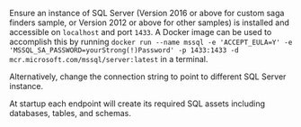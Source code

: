 Ensure an instance of SQL Server (Version 2016 or above for custom saga finders sample, or Version 2012 or above for other samples) is installed and accessible on `localhost` and port `1433`. A Docker image can be used to accomplish this by running `docker run --name mssql -e 'ACCEPT_EULA=Y' -e 'MSSQL_SA_PASSWORD=yourStrong(!)Password' -p 1433:1433 -d mcr.microsoft.com/mssql/server:latest` in a terminal.

Alternatively, change the connection string to point to different SQL Server instance.

At startup each endpoint will create its required SQL assets including databases, tables, and schemas.

